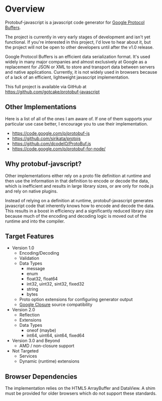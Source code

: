 # Overview
Protobuf-javascript is a javascript code generator for [Google Protocol Buffers](https://developers.google.com/protocol-buffers/).

The project is currently in very early stages of development and isn't yet functional.
If you're interested in this project, I'd love to hear about it, but the project will not be open to other developers until
after the v1.0 release.

Google Protocol Buffers is an efficient data serialization format. It's used widely in many major companies and almost exclusively at Google
as a replacement for JSON or XML to store and transport data between servers and native applications. Currently, it is not widely used
in browsers because of a lack of an efficient, lightweight javascript implementation.

This full project is available via GitHub at https://github.com/gotcake/protobuf-javascript

## Other Implementations
Here is a list of all of the ones I am aware of. If one of them supports your particular use case better,
I encourage you to use their implementation.
* https://code.google.com/p/protobuf-js
* https://github.com/sirikata/protojs
* https://github.com/dcodeIO/ProtoBuf.js
* https://code.google.com/p/protobuf-for-node/

## Why protobuf-javscript?
Other implementations either rely on a proto file definition at runtime and then use the information in that definition
to encode or decode the data, which is inefficient and results in large library sizes, or are only for node.js and rely on native plugins.

Instead of relying on a definition at runtime, protobuf-javascript generates javascript code that inherently knows how to encode and
decode the data. This results in a boost in efficiency and a significantly reduced library size because much of the encoding and
decoding logic is moved out of the runtime and into the compiler.

## Target Features
* Version 1.0
    * Encoding/Decoding
    * Validation
    * Data Types
        * message
        * enum
        * float32, float64
        * int32, uint32, sint32, fixed32
        * string
        * bytes
    * Proto option extensions for configuring generator output
    * [Google Closure](https://developers.google.com/closure/) source compatibility
* Version 2.0
    * Reflection
    * Extensions
    * Data Types
        * oneof (maybe)
        * int64, uint64, sint64, fixed64
* Version 3.0 and Beyond
    * AMD / non-closure support
* Not Targeted
    * Services
    * Dynamic (runtime) extensions

## Browser Dependencies
The implementation relies on the HTML5 ArrayBuffer and DataView. A shim must be provided for older browsers which do not support these standards.


